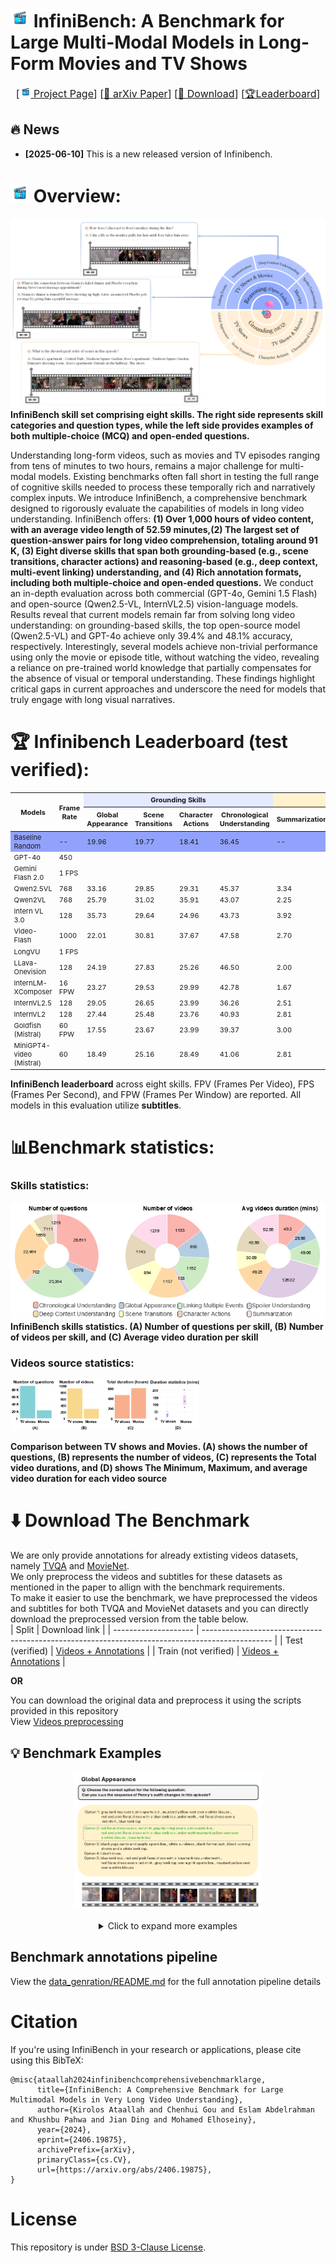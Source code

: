 # <img src="figs/icon_png.png" width=30> InfiniBench: A Benchmark for Large Multi-Modal Models in Long-Form Movies and TV Shows

<font size=3><div align='center' > [[<img src="figs/icon_png.png" width=18> Project Page](https://vision-cair.github.io/InfiniBench/)] [[📝 arXiv Paper](https://arxiv.org/abs/2406.19875)] [[🤗 Download](https://huggingface.co/datasets/Vision-CAIR/InfiniBench/tree/main)] [[🏆Leaderboard](https://vision-cair.github.io/Infinibench/leaderboard.html)]</div></font>
## 🔥 News
- **[2025-06-10]** This is a new released version of Infinibench.
# <img src="figs/icon_png.png" width=30>  Overview:
![InfiniBench teaser figure](figs/teaser_fig.png)
<strong>InfiniBench skill set comprising eight skills. The right side represents skill categories and question types, while the left side provides examples of both multiple-choice (MCQ) and open-ended questions.</strong>

Understanding long-form videos, such as movies and TV episodes ranging from tens of minutes to two hours, remains a major challenge for multi-modal models. Existing benchmarks often fall short in testing the full range of cognitive skills needed to process these temporally rich and narratively complex inputs. We introduce InfiniBench, a comprehensive benchmark designed to rigorously evaluate the capabilities of models in long video understanding.
InfiniBench offers:
**(1) Over 1,000 hours of video content, with an average video length of 52.59 minutes,(2) The largest set of question-answer pairs for long video comprehension, totaling around 91 K, (3) Eight diverse skills that span both grounding-based (e.g., scene transitions, character actions) and reasoning-based (e.g., deep context, multi-event linking) understanding, and (4) Rich annotation formats, including both multiple-choice and open-ended questions.**
We conduct an in-depth evaluation across both commercial (GPT-4o, Gemini 1.5 Flash) and open-source (Qwen2.5-VL, InternVL2.5) vision-language models. 
Results reveal that current models remain far from solving long video understanding: on grounding-based skills, the top open-source model (Qwen2.5-VL) and GPT-4o achieve only 39.4\% and 48.1\% accuracy, respectively. 
Interestingly, several models achieve non-trivial performance using only the movie or episode title, without watching the video, revealing a reliance on pre-trained world knowledge that partially compensates for the absence of visual or temporal understanding.
These findings highlight critical gaps in current approaches and underscore the need for models that truly engage with long visual narratives.

# 🏆 Infinibench Leaderboard (test verified):
<table style="font-size: 11px;">
  <thead>
    <tr>
      <th rowspan="2">Models</th>
      <th rowspan="2">Frame Rate</th>
      <th colspan="4" style="text-align:center; background-color:#E4EAFF">Grounding Skills</th>
      <th colspan="4" style="text-align:center; background-color:#FFF2CC;">Reasoning Skills</th>
      <th rowspan="2" style="background-color:#E4EAFF;">Avg. Acc (0-100)</th>
      <th rowspan="2" style="background-color:#FFF2CC;">Avg. Score (0-10)</th>
    </tr>
    <tr>
      <th>Global Appearance</th>
      <th>Scene Transitions</th>
      <th>Character Actions</th>
      <th>Chronological Understanding</th>
      <th>Summarization</th>
      <th>Deep Context Understanding</th>
      <th>Spoiler Understanding</th>
      <th>Linking Events</th>
    </tr>
  </thead>
  <tbody>
    <tr style="background-color:#92a2fc;"><td>Baseline Random</td><td>--</td><td>19.96</td><td>19.77</td><td>18.41</td><td>36.45</td><td>--</td><td>--</td><td>--</td><td>--</td><td>23.65</td><td>--</td></tr>
    <tr><td>GPT-4o</td><td>450</td><td></td><td></td><td></td><td></td><td></td><td></td><td></td><td></td><td></td><td></td></tr>
    <tr><td>Gemini Flash 2.0</td><td>1 FPS</td><td></td><td></td><td></td><td></td><td></td><td></td><td></td><td></td><td></td><td></td></tr>
    <tr><td>Qwen2.5VL</td><td>768</td><td>33.16</td><td>29.85</td><td>29.31</td><td>45.37</td><td>3.34</td><td>4.82</td><td>3.67</td><td>6.39</td><td>34.42</td><td>4.56</td></tr>
    <tr><td>Qwen2VL</td><td>768</td><td>25.79</td><td>31.02</td><td>35.91</td><td>43.07</td><td>2.25</td><td>4.90</td><td>3.29</td><td>6.01</td><td>33.95</td><td>4.11</td></tr>
    <tr><td>Intern VL 3.0</td><td>128</td><td>35.73</td><td>29.64</td><td>24.96</td><td>43.73</td><td>3.92</td><td>4.13</td><td>3.63</td><td>6.17</td><td>33.52</td><td>4.46</td></tr>
    <tr><td>Video-Flash</td><td>1000</td><td>22.01</td><td>30.81</td><td>37.67</td><td>47.58</td><td>2.70</td><td>3.87</td><td>2.95</td><td>5.02</td><td>34.52</td><td>3.64</td></tr>
    <tr><td>LongVU</td><td>1 FPS</td><td></td><td></td><td></td><td></td><td></td><td></td><td></td><td></td><td></td><td></td></tr>
    <tr><td>LLava-Onevision</td><td>128</td><td>24.19</td><td>27.83</td><td>25.26</td><td>46.50</td><td>2.00</td><td>4.09</td><td>3.31</td><td>6.14</td><td>30.95</td><td>3.89</td></tr>
    <tr><td>InternLM-XComposer</td><td>16 FPW</td><td>23.27</td><td>29.53</td><td>29.99</td><td>42.78</td><td>1.67</td><td>2.84</td><td>2.46</td><td>5.00</td><td>31.39</td><td>2.99</td></tr>
    <tr><td>InternVL2.5</td><td>128</td><td>29.05</td><td>26.65</td><td>23.99</td><td>36.26</td><td>2.51</td><td>3.14</td><td>2.32</td><td>5.06</td><td>28.99</td><td>3.26</td></tr>
    <tr><td>InternVL2</td><td>128</td><td>27.44</td><td>25.48</td><td>23.76</td><td>40.93</td><td>2.81</td><td>3.77</td><td>3.08</td><td>5.93</td><td>29.40</td><td>3.90</td></tr>
    <tr><td>Goldfish (Mistral)</td><td>60 FPW</td><td>17.55</td><td>23.67</td><td>23.99</td><td>39.37</td><td>3.00</td><td>5.42</td><td>3.69</td><td>6.45</td><td>26.15</td><td>4.64</td></tr>
    <tr><td>MiniGPT4-video (Mistral)</td><td>60</td><td>18.49</td><td>25.16</td><td>28.49</td><td>41.06</td><td>2.81</td><td>3.11</td><td>3.08</td><td>3.87</td><td>28.30</td><td>3.22</td></tr>
    
  </tbody>
</table>
<p><strong>InfiniBench leaderboard</strong> across eight skills. FPV (Frames Per Video), FPS (Frames Per Second), and FPW (Frames Per Window) are reported. All models in this evaluation utilize <strong>subtitles</strong>.</p>

# 📊Benchmark statistics:
### Skills statistics:
![benchmark_statistics_1](figs/full_data_statistics.png)<br>
<strong>InfiniBench skills statistics. (A) Number of questions per skill, (B) Number of videos per skill, and (C) Average video duration per skill</strong>

### Videos source statistics:
<!-- make the image 80 % -->
<img src="figs/shows_vs_movies_statistics.png" width="60%" height="60%"><br> 
<!-- ![benchmark_statistics_2](figs/shows_vs_movies_statistics.png) <br> -->
<strong>Comparison between TV shows and Movies. (A) shows the number of questions, (B) represents the number of videos, (C) represents the Total video durations, and (D) shows The Minimum, Maximum, and average video duration for each video source</strong>


# ⬇️ Download The Benchmark
We are only provide annotations for already extisting videos datasets, namely [TVQA](https://nlp.cs.unc.edu/data/jielei/tvqa/tvqa_public_html/download_tvqa.html) and [MovieNet](https://movienet.github.io/).<br>
We only preprocess the videos and subtitles for these datasets as mentioned in the paper to allign with the benchmark requirements. <br>
To make it easier to use the benchmark, we have preprocessed the videos and subtitles for both TVQA and MovieNet datasets and you can directly download the preprocessed version from the table below. <br>
| Split                | Download link                                                                                   |
| -------------------- | ----------------------------------------------------------------------------------------------- |
| Test (verified)      | [Videos + Annotations](https://huggingface.co/datasets/Vision-CAIR/InfiniBench/tree/main/test)  |
| Train (not verified) | [Videos + Annotations](https://huggingface.co/datasets/Vision-CAIR/InfiniBench/tree/main/train) |

**OR** <br>

You can download the original data and preprocess it using the scripts provided in this repository<br>
View [Videos preprocessing](data_genration/README.md)
## 💡 Benchmark Examples

<p align="center">
    <img src="figs/skills_examples/global_appearance_example.png" width="60%" height="60%">
</p>

<div align='center' >
<details>
<summary> Click to expand more examples</summary>
<p align="center">
    <img src="figs/skills_examples/scene_transition.png" width="60%" height="60%">
    <img src="figs/skills_examples/character_actions_example.png" width="60%" height="60%">
    <img src="figs/skills_examples/choronoligical_understanding.png" width="60%" height="60%">
    <img src="figs/skills_examples/deep_context_understanding.png" width="60%" height="60%">
    <img src="figs/skills_examples/linking_multiple_events.png" width="60%" height="60%">
    <img src="figs/skills_examples/spoiler_questions.png" width="60%" height="60%">
    <img src="figs/skills_examples/summarization.png" width="60%" height="60%">
</details>
</div>

## Benchmark annotations pipeline
View the [data_genration/README.md](data_genration/README.md) for the full annotation pipeline details <br>

# Citation
If you're using InfiniBench in your research or applications, please cite using this BibTeX:
```
@misc{ataallah2024infinibenchcomprehensivebenchmarklarge,
      title={InfiniBench: A Comprehensive Benchmark for Large Multimodal Models in Very Long Video Understanding}, 
      author={Kirolos Ataallah and Chenhui Gou and Eslam Abdelrahman and Khushbu Pahwa and Jian Ding and Mohamed Elhoseiny},
      year={2024},
      eprint={2406.19875},
      archivePrefix={arXiv},
      primaryClass={cs.CV},
      url={https://arxiv.org/abs/2406.19875}, 
}
```

# License
This repository is under [BSD 3-Clause License](LICENSE.md).